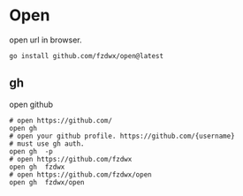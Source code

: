 # Open

open url in browser.

```shell
go install github.com/fzdwx/open@latest 
```

## gh

open github

```shell
# open https://github.com/
open gh 
# open your github profile. https://github.com/{username}
# must use gh auth.
open gh  -p
# open https://github.com/fzdwx
open gh  fzdwx
# open https://github.com/fzdwx/open
open gh  fzdwx/open
```
